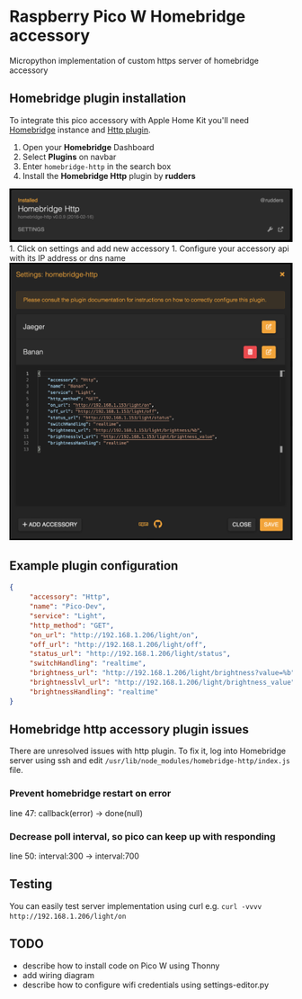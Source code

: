 # Raspberry Pico W Homebridge accessory

Micropython implementation of custom https server of homebridge accessory

## Homebridge plugin installation

To integrate this pico accessory with Apple Home Kit you'll need [Homebridge](https://homebridge.io) instance and [Http plugin](https://github.com/rudders/homebridge-http).

1. Open your __Homebridge__ Dashboard
1. Select __Plugins__ on navbar
1. Enter `homebridge-http` in the search box
1. Install the __Homebridge Http__ plugin by __rudders__
<img src="docs/plugin list.png">
1. Click on settings and add new accessory
1. Configure your accessory api with its IP address or dns name
<img src="docs/Configuration.png">

## Example plugin configuration

```json
{
     "accessory": "Http",
     "name": "Pico-Dev",
     "service": "Light",
     "http_method": "GET",
     "on_url": "http://192.168.1.206/light/on",
     "off_url": "http://192.168.1.206/light/off",
     "status_url": "http://192.168.1.206/light/status",
     "switchHandling": "realtime",
     "brightness_url": "http://192.168.1.206/light/brightness?value=%b",
     "brightnesslvl_url": "http://192.168.1.206/light/brightness_value",
     "brightnessHandling": "realtime"
}
```

## Homebridge http accessory plugin issues

There are unresolved issues with http plugin. To fix it, log into Homebridge server using ssh and edit `/usr/lib/node_modules/homebridge-http/index.js` file.

### Prevent homebridge restart on error

line 47: callback(error) -> done(null)

### Decrease poll interval, so pico can keep up with responding

line 50: interval:300 -> interval:700

## Testing

You can easily test server implementation using curl e.g. `curl -vvvv http://192.168.1.206/light/on`

## TODO

- describe how to install code on Pico W using Thonny
- add wiring diagram
- describe how to configure wifi credentials using settings-editor.py
